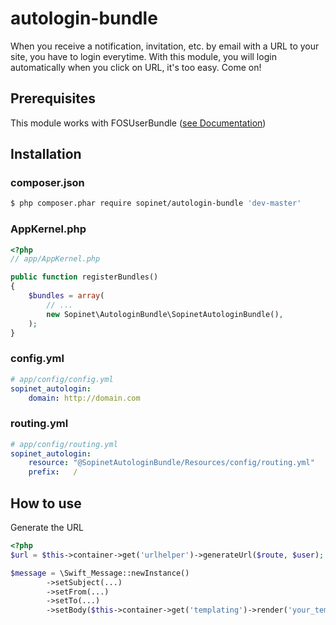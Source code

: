 autologin-bundle
================

When you receive a notification, invitation, etc. by email with a URL to your site, you have to login everytime.
With this module, you will login automatically when you click on URL, it's too easy.
Come on!

## Prerequisites

This module works with FOSUserBundle ([see Documentation](https://github.com/FriendsOfSymfony/FOSUserBundle))

## Installation

### composer.json

``` bash
$ php composer.phar require sopinet/autologin-bundle 'dev-master'
```

### AppKernel.php

``` php
<?php
// app/AppKernel.php

public function registerBundles()
{
    $bundles = array(
        // ...
        new Sopinet\AutologinBundle\SopinetAutologinBundle(),
    );
}
```

### config.yml

``` yaml
# app/config/config.yml
sopinet_autologin:
    domain: http://domain.com

```

### routing.yml

``` yaml
# app/config/routing.yml
sopinet_autologin:
    resource: "@SopinetAutologinBundle/Resources/config/routing.yml"
    prefix:   /

```

## How to use

Generate the URL

``` php
<?php
$url = $this->container->get('urlhelper')->generateUrl($route, $user);

$message = \Swift_Message::newInstance()
		->setSubject(...)
		->setFrom(...)
		->setTo(...)
		->setBody($this->container->get('templating')->render('your_template.html.twig', array('url' => $url)), 'text/html');
```

